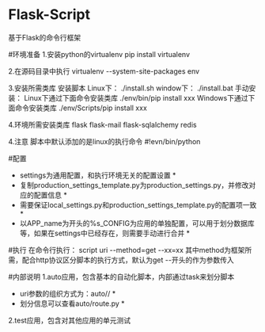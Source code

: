 Flask-Script
============

基于Flask的命令行框架

#环境准备
1.安装python的virtualenv
	pip install virtualenv

2.在源码目录中执行
	virtualenv --system-site-packages env

3.安装所需类库
安装脚本
Linux下：
	./install.sh
window下：
	./install.bat
手动安装：
Linux下通过下面命令安装类库
	./env/bin/pip install xxx
Windows下通过下面命令安装类库
	./env/Scripts/pip install xxx

4.环境所需安装类库
flask
flask-mail
flask-sqlalchemy
redis

4.注意
脚本中默认添加的是linux的执行命令
	#!evn/bin/python

#配置
* settings为通用配置，和执行环境无关的配置设置 *
* 复制production_settings_template.py为production_settings.py，并修改对应的配置信息 * 
* 需要保证local_settings.py和production_settings_template.py的配置项一致 * 
* 以APP_name为开头的%s_CONFIG为应用的单独配置，可以用于划分数据库等，如果在settings中已经存在，则需要手动进行合并 * 

#执行
在命令行执行：
	script uri --method=get --xx=xx
其中method为框架所需，配合http协议区分脚本的执行方式，默认为get
--开头的作为参数传入

#内部说明
1.auto应用，包含基本的自动化脚本，内部通过task来划分脚本
* uri参数的组织方式为：auto/<task>/<action> * 
* 划分信息可以查看auto/route.py *

2.test应用，包含对其他应用的单元测试
